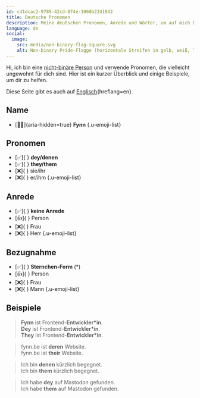 ```yaml
---
id: c41dcac2-9789-42cd-874e-1060b2241942
title: Deutsche Pronomen
description: Meine deutschen Pronomen, Anrede und Wörter, um auf mich Bezug zu nehmen.
language: de
social:
  image:
    src: media/non-binary-flag-square.svg
    alt: Non-binary Pride-Flagge (horizontale Streifen in gelb, weiß, lila und schwarz).
---
```


Hi, ich bin eine [nicht-binäre Person](https://de.wikipedia.org/wiki/Nichtbinäre_Geschlechtsidentität) und verwende Pronomen, die vielleicht ungewohnt für dich sind. Hier ist ein kurzer Überblick und einige Beispiele, um dir zu helfen.

Diese Seite gibt es auch auf [Englisch](../en/){hreflang=en}.

## Name

* [🧑🏻]{aria-hidden=true} **Fynn**
{.u-emoji-list}

## Pronomen

* [✅]{ } **dey/denen**
* [✅]{ } **they/them**
* [❌]{ } sie/ihr
* [❌]{ } er/ihm
{.u-emoji-list}

## Anrede

* [✅]{ } **keine Anrede**
* [👍]{ } Person
* [❌]{ } Frau
* [❌]{ } Herr
{.u-emoji-list}

## Bezugnahme

* [✅]{ } **Sternchen-Form** (*)
* [👍]{ } Person
* [❌]{ } Frau
* [❌]{ } Mann
{.u-emoji-list}

## Beispiele

> **Fynn** ist Frontend-**Entwickler*in**.<br>
> **Dey** ist Frontend-**Entwickler*in**.<br>
> **They** ist Frontend-**Entwickler*in**.

> fynn.be ist **deren** Website.<br>
> fynn.be ist **their** Website.

> Ich bin **denen** kürzlich begegnet.<br>
> Ich bin **them** kürzlich begegnet.

> Ich habe **dey** auf Mastodon gefunden.<br>
> Ich habe **them** auf Mastodon gefunden.
